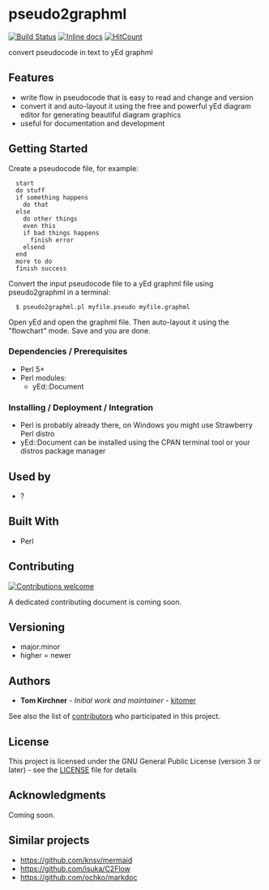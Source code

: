 # pseudo2graphml

[![Build Status](https://travis-ci.org/kitomer/pseudo2graphml.svg)](https://travis-ci.org/kitomer/pseudo2graphml)
[![Inline docs](http://inch-ci.org/github/kitomer/pseudo2graphml.svg?branch=master)](http://inch-ci.org/github/kitomer/pseudo2graphml)
[![HitCount](http://hits.dwyl.io/kitomer/pseudo2graphml.svg)](http://hits.dwyl.io/kitomer/pseudo2graphml)

convert pseudocode in text to yEd graphml

## Features

- write flow in pseudocode that is easy to read and change and version
- convert it and auto-layout it using the free and powerful yEd diagram editor for generating beautiful diagram graphics
- useful for documentation and development

## Getting Started

Create a pseudocode file, for example:

      start
      do stuff
      if something happens
        do that
      else
        do other things
        even this
        if bad things happens
          finish error
        elsend
      end
      more to do
      finish success

Convert the input pseudocode file to a yEd graphml file using pseudo2graphml in a terminal:

      $ pseudo2graphml.pl myfile.pseudo myfile.graphml

Open yEd and open the graphml file. Then auto-layout it using the "flowchart" mode. Save and you are done.

### Dependencies / Prerequisites

- Perl 5+
- Perl modules:
  - yEd::Document

### Installing / Deployment / Integration

- Perl is probably already there, on Windows you might use Strawberry Perl distro
- yEd::Document can be installed using the CPAN terminal tool or your distros package manager

## Used by

- ?

## Built With

- Perl

## Contributing

[![Contributions welcome](https://img.shields.io/badge/contributions-welcome-brightgreen.svg?style=flat)](https://github.com/kitomer/pseudo2graphml/issues)

A dedicated contributing document is coming soon.

## Versioning

- major.minor
- higher = newer

## Authors

* **Tom Kirchner** - *Initial work and maintainer* - [kitomer](https://github.com/kitomer)

See also the list of [contributors](https://github.com/kitomer/pseudo2graphml/contributors)
who participated in this project.

## License

This project is licensed under the GNU General Public License (version 3 or later) -
see the [LICENSE](LICENSE) file for details

## Acknowledgments

Coming soon.

## Similar projects

- https://github.com/knsv/mermaid
- https://github.com/isuka/C2Flow
- https://github.com/ochko/markdoc

